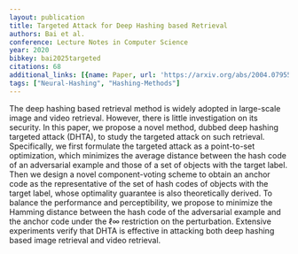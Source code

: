 ```yaml
---
layout: publication
title: Targeted Attack for Deep Hashing based Retrieval
authors: Bai et al.
conference: Lecture Notes in Computer Science
year: 2020
bibkey: bai2025targeted
citations: 68
additional_links: [{name: Paper, url: 'https://arxiv.org/abs/2004.07955'}]
tags: ["Neural-Hashing", "Hashing-Methods"]
---
```

The deep hashing based retrieval method is widely adopted in large-scale image and video retrieval. However, there is little investigation on its security. In this paper, we propose a novel method, dubbed deep hashing targeted attack (DHTA), to study the targeted attack on such retrieval. Specifically, we first formulate the targeted attack as a point-to-set optimization, which minimizes the average distance between the hash code of an adversarial example and those of a set of objects with the target label. Then we design a novel component-voting scheme to obtain an anchor code as the representative of the set of hash codes of objects with the target label, whose optimality guarantee is also theoretically derived. To balance the performance and perceptibility, we propose to minimize the Hamming distance between the hash code of the adversarial example and the anchor code under the ℓ∞ restriction on the perturbation. Extensive experiments verify that DHTA is effective in attacking both deep hashing based image retrieval and video retrieval.